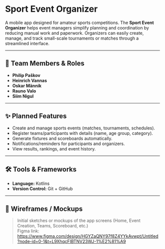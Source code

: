 # Sport Event Organizer

A mobile app designed for amateur sports competitions. The **Sport Event Organizer** helps event managers simplify planning and coordination by reducing manual work and paperwork. Organizers can easily create, manage, and track small-scale tournaments or matches through a streamlined interface.

---

## 👥 Team Members & Roles
- **Philip Paškov**
- **Heinrich Vannas**
- **Oskar Männik**
- **Rauno Valo**
- **Siim Nigul**

---

## ✨ Planned Features
- Create and manage sports events (matches, tournaments, schedules).
- Register teams/participants with details (name, age group, category).
- Generate fixtures and scoreboards automatically.
- Notifications/reminders for participants and organizers.
- View results, rankings, and event history.

---

## 🛠 Tools & Frameworks
- **Language:** Kotlins
- **Version Control:** Git + GitHub

---

## 📐 Wireframes / Mockups
> Initial sketches or mockups of the app screens (Home, Event Creation, Teams, Scoreboard, etc.)  
> Figma link: https://www.figma.com/design/HGYZaQNY97f8Z4YYkAvwpt/Untitled?node-id=0-1&t=L9XhqcFIBTNV23WJ-1%E2%81%A9
